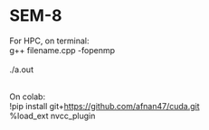# SEM-8

For HPC, on terminal:
<br>g++ filename.cpp -fopenmp  
<br>./a.out


<br>On colab:
<br>!pip install git+https://github.com/afnan47/cuda.git
<br>%load_ext nvcc_plugin
